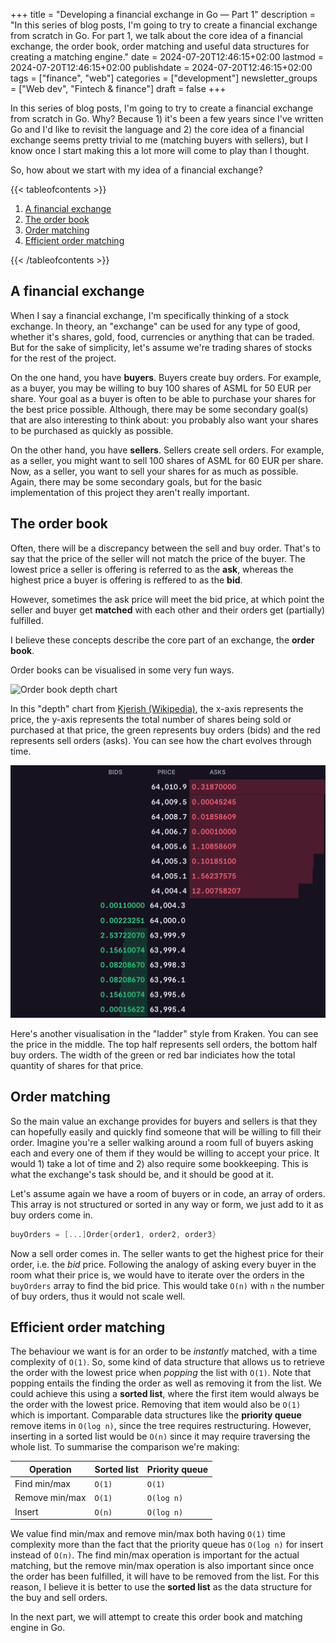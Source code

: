 +++
title = "Developing a financial exchange in Go — Part 1"
description = "In this series of blog posts, I'm going to try to create a financial exchange from scratch in Go. For part 1, we talk about the core idea of a financial exchange, the order book, order matching and useful data structures for creating a matching engine."
date = 2024-07-20T12:46:15+02:00
lastmod = 2024-07-20T12:46:15+02:00
publishdate = 2024-07-20T12:46:15+02:00
tags = ["finance", "web"]
categories = ["development"]
newsletter_groups = ["Web dev", "Fintech & finance"]
draft = false
+++

In this series of blog posts, I'm going to try to create a financial exchange from scratch in Go. Why? Because 1) it's been a few years since I've written Go and I'd like to revisit the language and 2) the core idea of a financial exchange seems pretty trivial to me (matching buyers with sellers), but I know once I start making this a lot more will come to play than I thought.

So, how about we start with my idea of a financial exchange?

{{< tableofcontents >}}
<ol>
	<li><a href="#a-financial-exchange">A financial exchange</a></li>
	<li><a href="#the-order-book">The order book</a></li>
	<li><a href="#order-matching">Order matching</a></li>
	<li><a href="#efficient-order-matching">Efficient order matching</a></li>
</ol>
{{< /tableofcontents >}}

## A financial exchange

When I say a financial exchange, I'm specifically thinking of a stock exchange. In theory, an "exchange" can be used for any type of good, whether it's shares, gold, food, currencies or anything that can be traded. But for the sake of simplicity, let's assume we're trading shares of stocks for the rest of the project.

On the one hand, you have **buyers**. Buyers create buy orders. For example, as a buyer, you may be willing to buy 100 shares of ASML for 50 EUR per share. Your goal as a buyer is often to be able to purchase your shares for the best price possible. Although, there may be some secondary goal(s) that are also interesting to think about: you probably also want your shares to be purchased as quickly as possible.

On the other hand, you have **sellers**. Sellers create sell orders. For example, as a seller, you might want to sell 100 shares of ASML for 60 EUR per share. Now, as a seller, you want to sell your shares for as much as possible. Again, there may be some secondary goals, but for the basic implementation of this project they aren't really important.

## The order book

Often, there will be a discrepancy between the sell and buy order. That's to say that the price of the seller will not match the price of the buyer. The lowest price a seller is offering is referred to as the **ask**, whereas the highest price a buyer is offering is reffered to as the **bid**.

However, sometimes the ask price will meet the bid price, at which point the seller and buyer get **matched** with each other and their orders get (partially) fulfilled.

I believe these concepts describe the core part of an exchange, the **order book**.

Order books can be visualised in some very fun ways.

![Order book depth chart](blog/order_book_depth_chart.gif)

In this "depth" chart from [Kjerish (Wikipedia)](part-1_order_book_depth_chart.gif), the x-axis represents the price, the y-axis represents the total number of shares being sold or purchased at that price, the green represents buy orders (bids) and the red represents sell orders (asks). You can see how the chart evolves through time.

![Kraken order book depth chart ladder style](part-1_order_book_ladder_chart.png)

Here's another visualisation in the "ladder" style from Kraken. You can see the price in the middle. The top half represents sell orders, the bottom half buy orders. The width of the green or red bar indiciates how the total quantity of shares for that price.

## Order matching

So the main value an exchange provides for buyers and sellers is that they can hopefully easily and quickly find someone that will be willing to fill their order. Imagine you're a seller walking around a room full of buyers asking each and every one of them if they would be willing to accept your price. It would 1) take a lot of time and 2) also require some bookkeeping. This is what the exchange's task should be, and it should be good at it.

Let's assume again we have a room of buyers or in code, an array of orders. This array is not structured or sorted in any way or form, we just add to it as buy orders come in.

```go
buyOrders = [...]Order{order1, order2, order3}
```

Now a sell order comes in. The seller wants to get the highest price for their order, i.e. the _bid_ price. Following the analogy of asking every buyer in the room what their price is, we would have to iterate over the orders in the `buyOrders` array to find the bid price. This would take `O(n)` with `n` the number of buy orders, thus it would not scale well.

## Efficient order matching

The behaviour we want is for an order to be _instantly_ matched, with a time complexity of `O(1)`. So, some kind of data structure that allows us to retrieve the order with the lowest price when _popping_ the list with `O(1)`. Note that popping entails the finding the order as well as removing it from the list. We could achieve this using a **sorted list**, where the first item would always be the order with the lowest price. Removing that item would also be `O(1)` which is important. Comparable data structures like the **priority queue** remove items in `O(log n)`, since the tree requires restructuring. However, inserting in a sorted list would be `O(n)` since it may require traversing the whole list. To summarise the comparison we're making:

| **Operation**  | **Sorted list** | **Priority queue** |
| -------------- | --------------- | ------------------ |
| Find min/max   | `O(1)`          | `O(1)`             |
| Remove min/max | `O(1)`          | `O(log n)`         |
| Insert         | `O(n)`          | `O(log n)`         |

We value find min/max and remove min/max both having `O(1)` time complexity more than the fact that the priority queue has `O(log n)` for insert instead of `O(n)`. The find min/max operation is important for the actual matching, but the remove min/max operation is also important since once the order has been fulfilled, it will have to be removed from the list. For this reason, I believe it is better to use the **sorted list** as the data structure for the buy and sell orders.

In the next part, we will attempt to create this order book and matching engine in Go.

